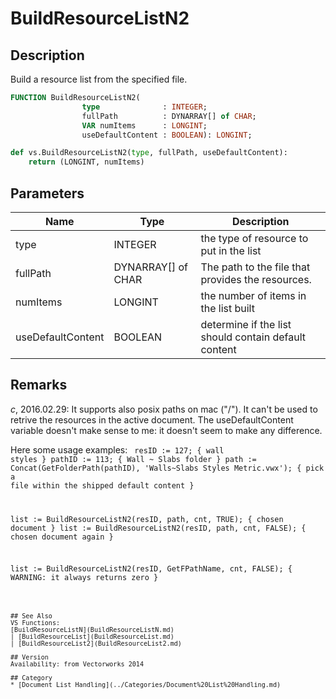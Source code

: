 # BuildResourceListN2

## Description
Build a resource list from the specified file.

```pascal
FUNCTION BuildResourceListN2(
				type              : INTEGER;
				fullPath          : DYNARRAY[] of CHAR;
				VAR numItems      : LONGINT;
				useDefaultContent : BOOLEAN): LONGINT;
```

```python
def vs.BuildResourceListN2(type, fullPath, useDefaultContent):
    return (LONGINT, numItems)
```

## Parameters
|Name|Type|Description|
|---|---|---|
|type|INTEGER|the type of resource to put in the list|
|fullPath|DYNARRAY[] of CHAR|The path to the file that provides the resources.|
|numItems|LONGINT|the number of items in the list built|
|useDefaultContent|BOOLEAN|determine if the list should contain default content|

## Remarks
*_c_*, 2016.02.29:  It supports also posix paths on mac ("/"). It can't be used to retrive the resources in the active document. The useDefaultContent variable doesn't make sense to me: it doesn't seem to make any difference. 

Here some usage examples:
<code lang="vs">
resID := 127; { wall styles }
pathID := 113; { Wall ~ Slabs folder }
path := Concat(GetFolderPath(pathID), 'Walls~Slabs Styles Metric.vwx'); { pick a file within the shipped default content }

list := BuildResourceListN2(resID, path, cnt, TRUE); { chosen document }
list := BuildResourceListN2(resID, path, cnt, FALSE); { chosen document again }

list := BuildResourceListN2(resID, GetFPathName, cnt, FALSE); { WARNING: it always returns zero }
```

## See Also
VS Functions:
[BuildResourceListN](BuildResourceListN.md) 
| [BuildResourceList](BuildResourceList.md) 
| [BuildResourceList2](BuildResourceList2.md)

## Version
Availability: from Vectorworks 2014

## Category
* [Document List Handling](../Categories/Document%20List%20Handling.md)
